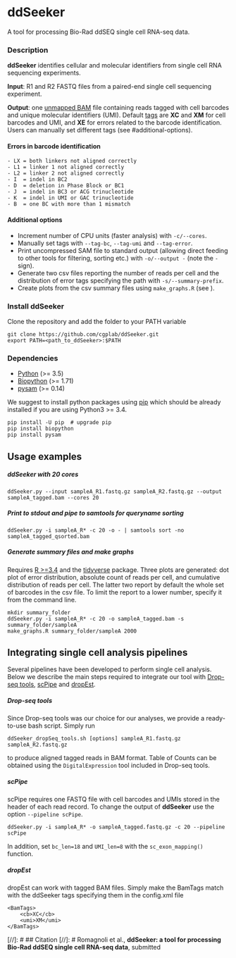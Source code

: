 # ddSeeker
A tool for processing Bio-Rad ddSEQ single cell RNA-seq data.

### Description
**ddSeeker** identifies cellular and molecular identifiers from single cell RNA sequencing experiments.

**Input**: R1 and R2 FASTQ files from a paired-end single cell sequencing experiment.

**Output**: one [unmapped BAM](https://gatkforums.broadinstitute.org/gatk/discussion/11008/ubam-unmapped-bam-format)
file containing reads tagged with cell barcodes and unique molecular identifiers (UMI).
Default [tags](https://genome.sph.umich.edu/wiki/SAM#What_are_TAGs.3F) are
**XC** and **XM** for cell barcodes and UMI, and **XE** for errors related to
the barcode identification.
Users can manually set different tags (see #additional-options).

#### Errors in barcode identification

    - LX = both linkers not aligned correctly
    - L1 = linker 1 not aligned correctly
    - L2 = linker 2 not aligned correctly
    - I  = indel in BC2
    - D  = deletion in Phase Block or BC1
    - J  = indel in BC3 or ACG trinucleotide
    - K  = indel in UMI or GAC trinucleotide
    - B  = one BC with more than 1 mismatch

#### Additional options

  - Increment number of CPU units (faster analysis) with `-c/--cores`.
  - Manually set tags with `--tag-bc`, `--tag-umi` and `--tag-error`.
  - Print uncompressed SAM file to standard output (allowing direct feeding to other tools for
    filtering, sorting etc.) with `-o/--output -` (note the `-` sign).
  - Generate two csv files reporting the number of reads per cell and the distribution
  of error tags specifying the path with `-s/--summary-prefix`.
  - Create plots from the csv summary files using `make_graphs.R` (see ).


### Install ddSeeker
Clone the repository and add the folder to your PATH variable

    git clone https://github.com/cgplab/ddSeeker.git
    export PATH=<path_to_ddSeeker>:$PATH

### Dependencies
- [Python](https://www.python.org/downloads) (>= 3.5)
- [Biopython](http://biopython.org) (>= 1.71)
- [pysam](https://pysam.readthedocs.io) (>= 0.14)

We suggest to install python packages using [pip](https://pip.pypa.io/en/stable/installing/)
which should be already installed if you are using Python3 >= 3.4.

    pip install -U pip  # upgrade pip
    pip install biopython
    pip install pysam

## Usage examples

##### ddSeeker with 20 cores

    ddSeeker.py --input sampleA_R1.fastq.gz sampleA_R2.fastq.gz --output sampleA_tagged.bam --cores 20

##### Print to stdout and pipe to samtools for queryname sorting

    ddSeeker.py -i sampleA_R* -c 20 -o - | samtools sort -no sampleA_tagged_qsorted.bam

##### Generate summary files and make graphs
Requires [R >=3.4](https://www.r-project.org/) and the [tidyverse](https://www.tidyverse.org/) package.
Three plots are generated: dot plot of error distribution, absolute count of reads per
cell, and cumulative distribution of reads per cell. The latter two report by default
the whole set of barcodes in the csv file. To limit the report to a lower
number, specify it from the command line.

    mkdir summary_folder
    ddSeeker.py -i sampleA_R* -c 20 -o sampleA_tagged.bam -s summary_folder/sampleA
    make_graphs.R summary_folder/sampleA 2000

## Integrating single cell analysis pipelines
Several pipelines have been developed to perform single cell analysis.
Below we describe the main steps required to integrate our tool with
[Drop-seq tools](http://mccarrolllab.com/dropseq/),
[scPipe](https://github.com/LuyiTian/scPipe) and
[dropEst](https://github.com/hms-dbmi/dropEst).


##### Drop-seq tools
Since Drop-seq tools was our choice for our analyses, we provide a ready-to-use bash
script.  Simply run

    ddSeeker_dropSeq_tools.sh [options] sampleA_R1.fastq.gz sampleA_R2.fastq.gz

to produce aligned tagged reads in BAM format. 
Table of Counts can be obtained using the `DigitalExpression` tool included in Drop-seq tools.

##### scPipe
scPipe requires one FASTQ file with cell barcodes and UMIs stored in the header
of each read record. To change the output of **ddSeeker** use the option
`--pipeline scPipe`.

    ddSeeker.py -i sampleA_R* -o sampleA_tagged.fastq.gz -c 20 --pipeline scPipe

In addition, set `bc_len=18` and `UMI_len=8` with the `sc_exon_mapping()` function.

##### dropEst
dropEst can work with tagged BAM files. Simply make the BamTags match with the
ddSeeker tags specifying them in the config.xml file

    <BamTags>
        <cb>XC</cb>
        <umi>XM</umi>
    </BamTags>

[//]: # ## Citation
[//]: # Romagnoli et al., **ddSeeker: a tool for processing Bio-Rad ddSEQ single cell RNA-seq data**, submitted

